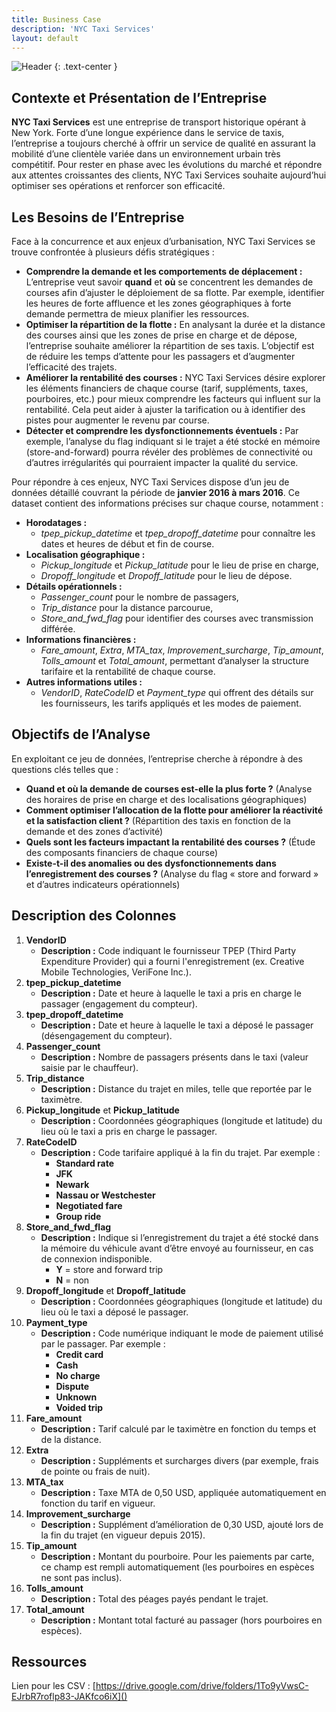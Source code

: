 ```yaml
---
title: Business Case
description: 'NYC Taxi Services'
layout: default
---
```


![Header](assets/header.png)
{: .text-center }

## **Contexte et Présentation de l’Entreprise**

**NYC Taxi Services** est une entreprise de transport historique opérant à New York. Forte d’une longue expérience dans le service de taxis, l’entreprise a toujours cherché à offrir un service de qualité en assurant la mobilité d’une clientèle variée dans un environnement urbain très compétitif. Pour rester en phase avec les évolutions du marché et répondre aux attentes croissantes des clients, NYC Taxi Services souhaite aujourd’hui optimiser ses opérations et renforcer son efficacité.

## **Les Besoins de l’Entreprise**

Face à la concurrence et aux enjeux d’urbanisation, NYC Taxi Services se trouve confrontée à plusieurs défis stratégiques :

* **Comprendre la demande et les comportements de déplacement :**
  L’entreprise veut savoir **quand** et **où** se concentrent les demandes de courses afin d’ajuster le déploiement de sa flotte. Par exemple, identifier les heures de forte affluence et les zones géographiques à forte demande permettra de mieux planifier les ressources.
* **Optimiser la répartition de la flotte :**
  En analysant la durée et la distance des courses ainsi que les zones de prise en charge et de dépose, l’entreprise souhaite améliorer la répartition de ses taxis. L’objectif est de réduire les temps d’attente pour les passagers et d’augmenter l’efficacité des trajets.
* **Améliorer la rentabilité des courses :**
  NYC Taxi Services désire explorer les éléments financiers de chaque course (tarif, suppléments, taxes, pourboires, etc.) pour mieux comprendre les facteurs qui influent sur la rentabilité. Cela peut aider à ajuster la tarification ou à identifier des pistes pour augmenter le revenu par course.
* **Détecter et comprendre les dysfonctionnements éventuels :**
  Par exemple, l’analyse du flag indiquant si le trajet a été stocké en mémoire (store-and-forward) pourra révéler des problèmes de connectivité ou d’autres irrégularités qui pourraient impacter la qualité du service.

Pour répondre à ces enjeux, NYC Taxi Services dispose d’un jeu de données détaillé couvrant la période de **janvier 2016 à mars 2016**. Ce dataset contient des informations précises sur chaque course, notamment :

* **Horodatages :**
  * *tpep\_pickup\_datetime* et *tpep\_dropoff\_datetime* pour connaître les dates et heures de début et fin de course.
* **Localisation géographique :**
  * *Pickup\_longitude* et *Pickup\_latitude* pour le lieu de prise en charge,
  * *Dropoff\_longitude* et *Dropoff\_latitude* pour le lieu de dépose.
* **Détails opérationnels :**
  * *Passenger\_count* pour le nombre de passagers,
  * *Trip\_distance* pour la distance parcourue,
  * *Store\_and\_fwd\_flag* pour identifier des courses avec transmission différée.
* **Informations financières :**
  * *Fare\_amount*, *Extra*, *MTA\_tax*, *Improvement\_surcharge*, *Tip\_amount*, *Tolls\_amount* et *Total\_amount*, permettant d’analyser la structure tarifaire et la rentabilité de chaque course.
* **Autres informations utiles :**
  * *VendorID*, *RateCodeID* et *Payment\_type* qui offrent des détails sur les fournisseurs, les tarifs appliqués et les modes de paiement.

## **Objectifs de l’Analyse**

En exploitant ce jeu de données, l’entreprise cherche à répondre à des questions clés telles que :

* **Quand et où la demande de courses est-elle la plus forte ?**
  (Analyse des horaires de prise en charge et des localisations géographiques)
* **Comment optimiser l’allocation de la flotte pour améliorer la réactivité et la satisfaction client ?**
  (Répartition des taxis en fonction de la demande et des zones d’activité)
* **Quels sont les facteurs impactant la rentabilité des courses ?**
  (Étude des composants financiers de chaque course)
* **Existe-t-il des anomalies ou des dysfonctionnements dans l’enregistrement des courses ?**
  (Analyse du flag « store and forward » et d’autres indicateurs opérationnels)

## **Description des Colonnes**

1. **VendorID**
   * **Description :** Code indiquant le fournisseur TPEP (Third Party Expenditure Provider) qui a fourni l'enregistrement (ex. Creative Mobile Technologies, VeriFone Inc.).
2. **tpep\_pickup\_datetime**
   * **Description :** Date et heure à laquelle le taxi a pris en charge le passager (engagement du compteur).
3. **tpep\_dropoff\_datetime**
   * **Description :** Date et heure à laquelle le taxi a déposé le passager (désengagement du compteur).
4. **Passenger\_count**
   * **Description :** Nombre de passagers présents dans le taxi (valeur saisie par le chauffeur).
5. **Trip\_distance**
   * **Description :** Distance du trajet en miles, telle que reportée par le taximètre.
6. **Pickup\_longitude** et **Pickup\_latitude**
   * **Description :** Coordonnées géographiques (longitude et latitude) du lieu où le taxi a pris en charge le passager.
7. **RateCodeID**
   * **Description :** Code tarifaire appliqué à la fin du trajet. Par exemple :
     * **Standard rate**
     * **JFK**
     * **Newark**
     * **Nassau or Westchester**
     * **Negotiated fare**
     * **Group ride**
8. **Store\_and\_fwd\_flag**
   * **Description :** Indique si l’enregistrement du trajet a été stocké dans la mémoire du véhicule avant d’être envoyé au fournisseur, en cas de connexion indisponible.
     * **Y** \= store and forward trip
     * **N** \= non
9. **Dropoff\_longitude** et **Dropoff\_latitude**
   * **Description :** Coordonnées géographiques (longitude et latitude) du lieu où le taxi a déposé le passager.
10. **Payment\_type**
    * **Description :** Code numérique indiquant le mode de paiement utilisé par le passager. Par exemple :
      * **Credit card**
      * **Cash**
      * **No charge**
      * **Dispute**
      * **Unknown**
      * **Voided trip**
11. **Fare\_amount**
    * **Description :** Tarif calculé par le taximètre en fonction du temps et de la distance.
12. **Extra**
    * **Description :** Suppléments et surcharges divers (par exemple, frais de pointe ou frais de nuit).
13. **MTA\_tax**
    * **Description :** Taxe MTA de 0,50 USD, appliquée automatiquement en fonction du tarif en vigueur.
14. **Improvement\_surcharge**
    * **Description :** Supplément d’amélioration de 0,30 USD, ajouté lors de la fin du trajet (en vigueur depuis 2015).
15. **Tip\_amount**
    * **Description :** Montant du pourboire. Pour les paiements par carte, ce champ est rempli automatiquement (les pourboires en espèces ne sont pas inclus).
16. **Tolls\_amount**
    * **Description :** Total des péages payés pendant le trajet.
17. **Total\_amount**
    * **Description :** Montant total facturé au passager (hors pourboires en espèces).

## Ressources

Lien pour les CSV : [https://drive.google.com/drive/folders/1To9yVwsC-EJrbR7roflp83-JAKfco6iX]()